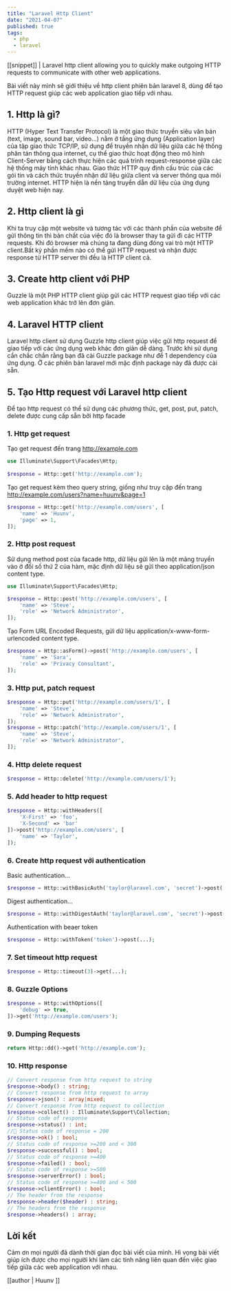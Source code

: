 ```yaml
---
title: "Laravel Http Client"
date: "2021-04-07"
published: true
tags:
  - php
  - laravel
---
```

[[snippet]]
| Laravel http client allowing you to quickly make outgoing HTTP requests to communicate with other web applications.

Bài viết này mình sẽ giới thiệu về http client phiên bản laravel 8, dùng để tạo HTTP request giúp các web application giao tiếp với nhau.

## 1. Http là gì?
HTTP (Hyper Text Transfer Protocol) là một giao thức truyền siêu văn bản (text, image, sound bar, video…) nằm ở tầng ứng dụng (Application layer) của tập giao thức TCP/IP, sử dụng để truyền nhận dữ liệu giữa các hệ thống phân tán thông qua internet, cụ thể giao thức hoạt động theo mô hình Client-Server bằng cách thực hiện các quá trình request-response giữa các hệ thống máy tính khác nhau. Giao thức HTTP quy định cấu trúc của các gói tin và cách thức truyền nhận dữ liệu giữa client và server thông qua môi trường internet. HTTP hiện là nền tảng truyền dẫn dữ liệu của ứng dụng duyệt web hiện nay.

## 2. Http client là gì
Khi ta truy cập một website và tương tác với các thành phần của website để gửi thông tin thì bản chất của việc đó là browser thay ta gửi đi các HTTP requests. Khi đó browser mà chúng ta đang dùng đóng vai trò một HTTP client.Bất kỳ phần mềm nào có thể gửi HTTP request và nhận được response từ HTTP server thì đều là HTTP client cả.

## 3. Create http client với PHP
Guzzle là một PHP HTTP client giúp gửi các HTTP request giao tiếp với các web application khác trở lên đơn giản.

## 4. Laravel HTTP client
Laravel http client sử dụng Guzzle http client giúp việc gửi http request để giao tiếp với các ứng dụng web khác đơn giản dễ dàng. Trước khi sử dụng cần chắc chắn rằng bạn đã cài Guzzle package như để 1 dependency của ứng dụng. Ở các phiên bản laravel mới mặc định package này đã được cài sẵn.

## 5. Tạo Http request với Laravel http client
Để tạo http request có thể sử dụng các phương thức, get, post, put, patch, delete được cung cấp sẵn bởi http facade

### 1. Http get request
Tạo get request đến trang http://example.com

```php
use Illuminate\Support\Facades\Http;
 
$response = Http::get('http://example.com');
```

Tạo get request kèm theo query string, giống như truy cập đến trang http://example.com/users?name=huunv&page=1

```php
$response = Http::get('http://example.com/users', [
    'name' => 'Huunv',
    'page' => 1,
]);
```

### 2. Http post request
Sử dụng method post của facade http, dữ liệu gửi lên là một mảng truyền vào ở đối số thứ 2 của hàm, mặc định dữ liệu sẽ gửi theo application/json content type.

```php
use Illuminate\Support\Facades\Http;

$response = Http::post('http://example.com/users', [
    'name' => 'Steve',
    'role' => 'Network Administrator',
]);
```
Tạo Form URL Encoded Requests, gửi dữ liệu application/x-www-form-urlencoded content type.
```php
$response = Http::asForm()->post('http://example.com/users', [
    'name' => 'Sara',
    'role' => 'Privacy Consultant',
]);
```

### 3. Http put, patch request
```php
$response = Http::put('http://example.com/users/1', [
    'name' => 'Steve',
    'role' => 'Network Administrator',
]);
$response = Http::patch('http://example.com/users/1', [
    'name' => 'Steve',
    'role' => 'Network Administrator',
]);
```

### 4. Http delete request
```php
$response = Http::delete('http://example.com/users/1');
```

### 5. Add header to http request
```php
$response = Http::withHeaders([
    'X-First' => 'foo',
    'X-Second' => 'bar'
])->post('http://example.com/users', [
    'name' => 'Taylor',
]);
```

### 6. Create http request với authentication
Basic authentication...
```php
$response = Http::withBasicAuth('taylor@laravel.com', 'secret')->post(...);
```

Digest authentication...
```php
$response = Http::withDigestAuth('taylor@laravel.com', 'secret')->post(...);
```

Authentication with beaer token
```php
$response = Http::withToken('token')->post(...);
```

### 7. Set timeout http request
```php
$response = Http::timeout(3)->get(...);
```

### 8. Guzzle Options
```php
$response = Http::withOptions([
    'debug' => true,
])->get('http://example.com/users');
```

### 9. Dumping Requests
```php
return Http::dd()->get('http://example.com');
```

### 10. Http response
```php
// Convert response from http request to string
$response->body() : string;
// Convert response from http request to array
$response->json() : array|mixed;
// Convert response from http request to collection
$response->collect() : Illuminate\Support\Collection;
// Status code of response
$response->status() : int;
// Status code of response = 200
$response->ok() : bool;
// Status code of response >=200 and < 300
$response->successful() : bool;
// Status code of response >=400
$response->failed() : bool;
// Status code of response >=500
$response->serverError() : bool;
// Status code of response >=400 and < 500
$response->clientError() : bool;
// The header from the response
$response->header($header) : string;
// The headers from the response
$response->headers() : array;
```

## Lời kết
Cảm ơn mọi người đã dành thời gian đọc bài viết của mình. Hi vọng bài viết giúp ích được cho mọi người khi làm các tính năng liên quan đến việc giao tiếp giữa các web application với nhau.

[[author | Huunv ]]
